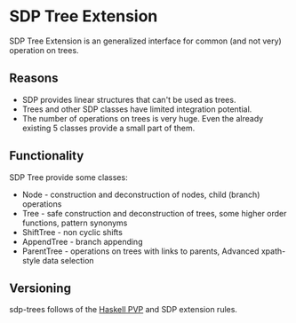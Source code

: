 # SDP Tree Extension

SDP Tree Extension is an generalized interface for common (and not very)
operation on trees.

## Reasons

* SDP provides linear structures that can't be used as trees.
* Trees and other SDP classes have limited integration potential.
* The number of operations on trees is very huge. Even the already existing 5
classes provide a small part of them.

## Functionality

SDP Tree provide some classes:
* Node - construction and deconstruction of nodes, child (branch) operations
* Tree - safe construction and deconstruction of trees, some higher order
functions, pattern synonyms
* ShiftTree - non cyclic shifts
* AppendTree - branch appending
* ParentTree - operations on trees with links to parents, Advanced xpath-style
data selection

## Versioning

sdp-trees follows of the [Haskell PVP](https://pvp.haskell.org) and SDP
extension rules.

